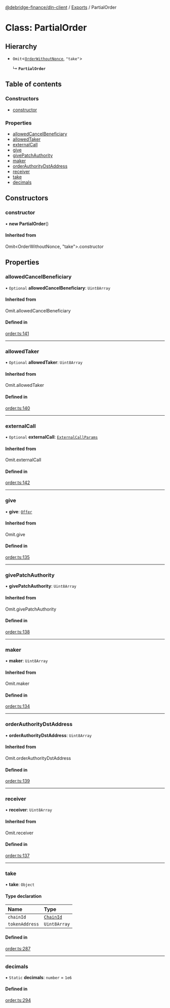 [@debridge-finance/dln-client](../README.md) / [Exports](../modules.md) / PartialOrder

# Class: PartialOrder

## Hierarchy

- `Omit`<[`OrderWithoutNonce`](../modules.md#orderwithoutnonce), ``"take"``\>

  ↳ **`PartialOrder`**

## Table of contents

### Constructors

- [constructor](PartialOrder.md#constructor)

### Properties

- [allowedCancelBeneficiary](PartialOrder.md#allowedcancelbeneficiary)
- [allowedTaker](PartialOrder.md#allowedtaker)
- [externalCall](PartialOrder.md#externalcall)
- [give](PartialOrder.md#give)
- [givePatchAuthority](PartialOrder.md#givepatchauthority)
- [maker](PartialOrder.md#maker)
- [orderAuthorityDstAddress](PartialOrder.md#orderauthoritydstaddress)
- [receiver](PartialOrder.md#receiver)
- [take](PartialOrder.md#take)
- [decimals](PartialOrder.md#decimals)

## Constructors

### constructor

• **new PartialOrder**()

#### Inherited from

Omit<OrderWithoutNonce, "take"\>.constructor

## Properties

### allowedCancelBeneficiary

• `Optional` **allowedCancelBeneficiary**: `Uint8Array`

#### Inherited from

Omit.allowedCancelBeneficiary

#### Defined in

[order.ts:141](https://github.com/debridge-finance/dln-ts-client/blob/dc0fd1b/src/order.ts#L141)

___

### allowedTaker

• `Optional` **allowedTaker**: `Uint8Array`

#### Inherited from

Omit.allowedTaker

#### Defined in

[order.ts:140](https://github.com/debridge-finance/dln-ts-client/blob/dc0fd1b/src/order.ts#L140)

___

### externalCall

• `Optional` **externalCall**: [`ExternalCallParams`](../interfaces/ExternalCallParams.md)

#### Inherited from

Omit.externalCall

#### Defined in

[order.ts:142](https://github.com/debridge-finance/dln-ts-client/blob/dc0fd1b/src/order.ts#L142)

___

### give

• **give**: [`Offer`](../interfaces/Offer.md)

#### Inherited from

Omit.give

#### Defined in

[order.ts:135](https://github.com/debridge-finance/dln-ts-client/blob/dc0fd1b/src/order.ts#L135)

___

### givePatchAuthority

• **givePatchAuthority**: `Uint8Array`

#### Inherited from

Omit.givePatchAuthority

#### Defined in

[order.ts:138](https://github.com/debridge-finance/dln-ts-client/blob/dc0fd1b/src/order.ts#L138)

___

### maker

• **maker**: `Uint8Array`

#### Inherited from

Omit.maker

#### Defined in

[order.ts:134](https://github.com/debridge-finance/dln-ts-client/blob/dc0fd1b/src/order.ts#L134)

___

### orderAuthorityDstAddress

• **orderAuthorityDstAddress**: `Uint8Array`

#### Inherited from

Omit.orderAuthorityDstAddress

#### Defined in

[order.ts:139](https://github.com/debridge-finance/dln-ts-client/blob/dc0fd1b/src/order.ts#L139)

___

### receiver

• **receiver**: `Uint8Array`

#### Inherited from

Omit.receiver

#### Defined in

[order.ts:137](https://github.com/debridge-finance/dln-ts-client/blob/dc0fd1b/src/order.ts#L137)

___

### take

• **take**: `Object`

#### Type declaration

| Name | Type |
| :------ | :------ |
| `chainId` | [`ChainId`](../enums/ChainId.md) |
| `tokenAddress` | `Uint8Array` |

#### Defined in

[order.ts:287](https://github.com/debridge-finance/dln-ts-client/blob/dc0fd1b/src/order.ts#L287)

___

### decimals

▪ `Static` **decimals**: `number` = `1e6`

#### Defined in

[order.ts:294](https://github.com/debridge-finance/dln-ts-client/blob/dc0fd1b/src/order.ts#L294)
